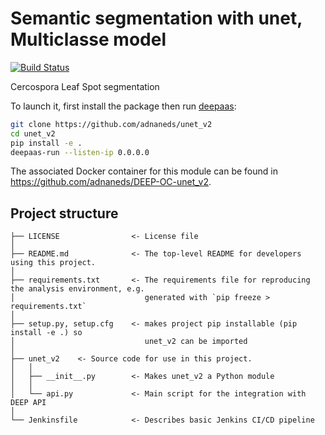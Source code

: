 # Semantic segmentation with unet, Multiclasse model
[![Build Status](https://jenkins.indigo-datacloud.eu/buildStatus/icon?job=Pipeline-as-code/DEEP-OC-org/unet_v2/test)](https://jenkins.indigo-datacloud.eu/job/Pipeline-as-code/job/DEEP-OC-org/job/unet_v2/job/test)

Cercospora Leaf Spot segmentation

To launch it, first install the package then run [deepaas](https://github.com/indigo-dc/DEEPaaS):
```bash
git clone https://github.com/adnaneds/unet_v2
cd unet_v2
pip install -e .
deepaas-run --listen-ip 0.0.0.0
```
The associated Docker container for this module can be found in https://github.com/adnaneds/DEEP-OC-unet_v2.

## Project structure
```
├── LICENSE                <- License file
│
├── README.md              <- The top-level README for developers using this project.
│
├── requirements.txt       <- The requirements file for reproducing the analysis environment, e.g.
│                             generated with `pip freeze > requirements.txt`
│
├── setup.py, setup.cfg    <- makes project pip installable (pip install -e .) so
│                             unet_v2 can be imported
│
├── unet_v2    <- Source code for use in this project.
│   │
│   ├── __init__.py        <- Makes unet_v2 a Python module
│   │
│   └── api.py             <- Main script for the integration with DEEP API
│
└── Jenkinsfile            <- Describes basic Jenkins CI/CD pipeline
```
